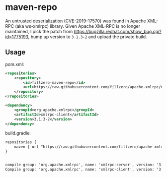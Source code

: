 # maven-repo
An untrusted deserialization (CVE-2019-17570) was found in Apache XML-RPC (aka ws-xmlrpc) library.
Given Apache XML-RPC is no longer maintained, I pick the patch from https://bugzilla.redhat.com/show_bug.cgi?id=1775193,
bump up version to `3.1.3-2` and upload the private build.

## Usage
pom.xml:
```xml
<repositories>
    <repository>
        <id>fillzero-maven-repo</id>
        <url>https://raw.githubusercontent.com/fillzero/apache-xmlrpc/master/maven-repo/repository</url>
    </repository>
</repositories>

<dependency>
    <groupId>org.apache.xmlrpc</groupId>
    <artifactId>xmlrpc-client</artifactId>
    <version>3.1.3-2</version>
</dependency>

```


build.gradle:
```xml
repositories {
    maven { url "https://raw.githubusercontent.com/fillzero/apache-xmlrpc/master/maven-repo/repository" }
}


compile group: 'org.apache.xmlrpc', name: 'xmlrpc-server', version: '3.1.3-2'
Compile group: 'org.apache.xmlrpc', name: 'xmlrpc-client', version: '3.1.3-2'
```
